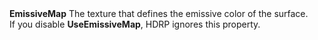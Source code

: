 <tr>
<td><strong>EmissiveMap</strong></td>
<td></td>
<td></td>
<td>The texture that defines the emissive color of the surface.<br/>If you disable <strong>UseEmissiveMap</strong>, HDRP ignores this property.</td>
</tr>
